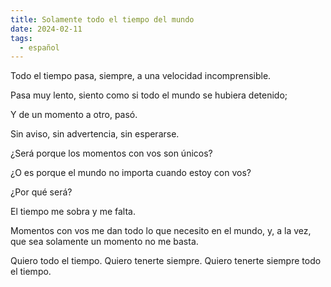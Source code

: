```yaml
---
title: Solamente todo el tiempo del mundo
date: 2024-02-11
tags:
  - español
---
```

Todo el tiempo pasa, siempre, a una velocidad incomprensible. 

Pasa muy lento, siento como si todo el mundo se hubiera detenido;

Y de un momento a otro, pasó.

Sin aviso, sin advertencia, sin esperarse.

¿Será porque los momentos con vos son únicos?


¿O es porque el mundo no importa cuando estoy con vos?

¿Por qué será?


El tiempo me sobra y me falta.


Momentos con vos me dan todo lo que necesito en el mundo, y, a la vez, que sea solamente un momento no me basta.


Quiero todo el tiempo. Quiero tenerte siempre. Quiero tenerte siempre todo el tiempo.
